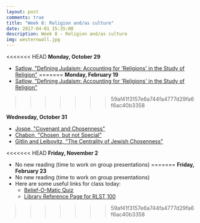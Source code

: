 ```yaml
---
layout: post
comments: true
title: "Week 8: Religion and/as culture"
date: 2017-04-01 15:35:00
description: Week 8 - Religion and/as culture
img: westernwall.jpg
---
```


<<<<<<< HEAD
**Monday, October 29**
- [Satlow, "Defining Judaism: Accounting for 'Religions' in the Study of Religion"](http://web.a.ebscohost.com.proxy.lawrence.edu:2048/ehost/pdfviewer/pdfviewer?vid=1&sid=e1bdb804-eb72-4c72-93f2-53edec7c346f%40sessionmgr4007)
=======
**Monday, February 19**
- [Satlow, "Defining Judaism: Accounting for 'Religions' in the Study of Religion"](http://www.jstor.org/stable/pdf/4139954.pdf?refreqid=excelsior%3Ac151940e6a5161f09026231587489d4f)
>>>>>>> 59af41f3157e6a744fa4777d29fa6f6ac40b3358

**Wednesday, October 31**
- [Jospe, "Covenant and Chosenness"](https://www.myjewishlearning.com/article/covenant-and-chosenness/)
- [Chabon, "Chosen, but not Special"](http://www.nytimes.com/2010/06/06/opinion/06chabon.html?sq=chabon&st=cse&scp=2&pagewanted=all)
- [Gitlin and Leibovitz, "The Centrality of Jewish Chosenness"](http://www.tabletmag.com/scroll/35579/the-centrality-of-jewish-chosenness)

<<<<<<< HEAD
**Friday, November 2**
- No new reading (time to work on group presentations)
=======
**Friday, February 23**
- No new reading (time to work on group presentations)
- Here are some useful links for class today:
  - [Belief-O-Matic Quiz](http://www.beliefnet.com/entertainment/quizzes/beliefomatic.aspx)
  - [Library Reference Page for RLST 100](http://guides.lib.lawrence.edu/rlst100)
>>>>>>> 59af41f3157e6a744fa4777d29fa6f6ac40b3358
